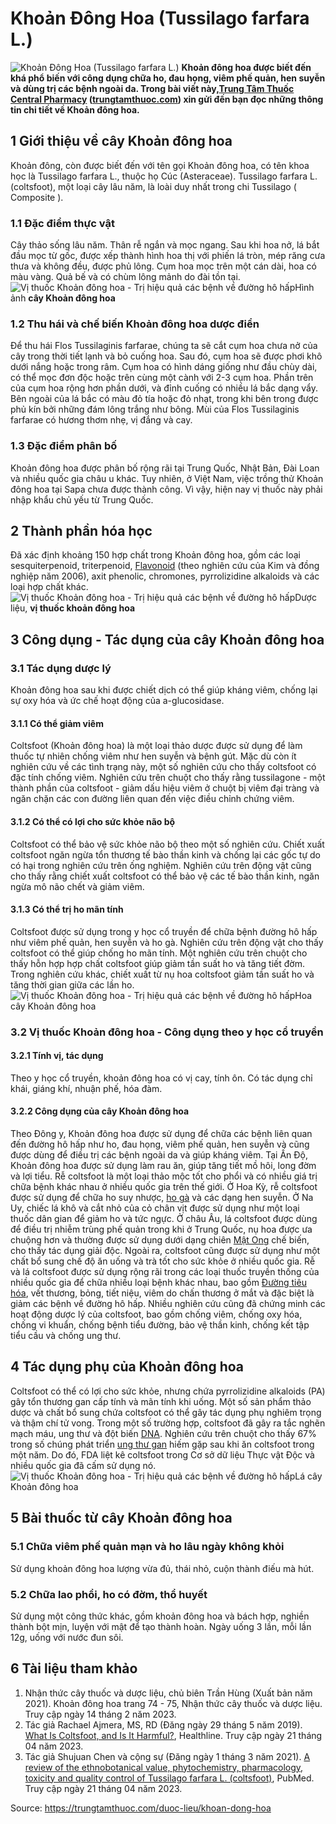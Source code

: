 # Khoản Đông Hoa (Tussilago farfara L.)

![Khoản Đông Hoa \(Tussilago farfara L.\)](https://trungtamthuoc.com/images/others/cay-khoan-dong-hoa-1-6247.jpg)
**Khoản đông hoa được biết đến khá phổ biến với công dụng chữa ho, đau họng, viêm phế quản, hen suyễn và dùng trị các bệnh ngoài da. Trong bài viết này,[Trung Tâm Thuốc Central Pharmacy](https://trungtamthuoc.com/ "Trung Tâm Thuốc Central Pharmacy") ([trungtamthuoc.com](https://trungtamthuoc.com/ "trungtamthuoc.com")) xin gửi đến bạn đọc những thông tin chi tiết về Khoản đông hoa.**
##  1 Giới thiệu về cây Khoản đông hoa
Khoản đông, còn được biết đến với tên gọi Khoản đông hoa, có tên khoa học là Tussilago farfara L., thuộc họ Cúc (Asteraceae). Tussilago farfara L. (coltsfoot), một loại cây lâu năm, là loài duy nhất trong chi Tussilago ( Composite ).
### 1.1 Đặc điểm thực vật
Cây thảo sống lâu năm. Thân rễ ngắn và mọc ngang. Sau khi hoa nở, lá bắt đầu mọc từ gốc, được xếp thành hình hoa thị với phiến lá tròn, mép răng cưa thưa và không đều, được phủ lông. Cụm hoa mọc trên một cán dài, hoa có màu vàng. Quả bế và có chùm lông mảnh do đài tồn tại.
![Vị thuốc Khoản đông hoa - Trị hiệu quả các bệnh về đường hô hấp](https://trungtamthuoc.com/images/item/cay-khoan-dong-hoa-2.jpg)Hình ảnh **cây Khoản đông hoa**
### 1.2 Thu hái và chế biến Khoản đông hoa dược điển
Để thu hái Flos Tussilaginis farfarae, chúng ta sẽ cắt cụm hoa chưa nở của cây trong thời tiết lạnh và bỏ cuống hoa. Sau đó, cụm hoa sẽ được phơi khô dưới nắng hoặc trong râm. Cụm hoa có hình dáng giống như đầu chùy dài, có thể mọc đơn độc hoặc trên cùng một cành với 2-3 cụm hoa. Phần trên của cụm hoa rộng hơn phần dưới, và đỉnh cuống có nhiều lá bắc dạng vẩy. Bên ngoài của lá bắc có màu đỏ tía hoặc đỏ nhạt, trong khi bên trong được phủ kín bởi những đám lông trắng như bông. Mùi của Flos Tussilaginis farfarae có hương thơm nhẹ, vị đắng và cay.
### 1.3 Đặc điểm phân bố
Khoản đông hoa được phân bố rộng rãi tại Trung Quốc, Nhật Bản, Đài Loan và nhiều quốc gia châu u khác. Tuy nhiên, ở Việt Nam, việc trồng thử Khoản đông hoa tại Sapa chưa được thành công. Vì vậy, hiện nay vị thuốc này phải nhập khẩu chủ yếu từ Trung Quốc.
##  2 Thành phần hóa học
Đã xác định khoảng 150 hợp chất trong Khoản đông hoa, gồm các loại sesquiterpenoid, triterpenoid, [Flavonoid](https://trungtamthuoc.com/hoat-chat/flavonoid "Flavonoid") (theo nghiên cứu của Kim và đồng nghiệp năm 2006), axit phenolic, chromones, pyrrolizidine alkaloids và các loại hợp chất khác.
![Vị thuốc Khoản đông hoa - Trị hiệu quả các bệnh về đường hô hấp](https://trungtamthuoc.com/images/item/cay-khoan-dong-hoa-3.jpg)Dược liệu, **vị thuốc khoản đông hoa**
##  3 Công dụng - Tác dụng của cây Khoản đông hoa
### 3.1 Tác dụng dược lý 
Khoản đông hoa sau khi được chiết dịch có thể giúp kháng viêm, chống lại sự oxy hóa và ức chế hoạt động của a-glucosidase.
#### 3.1.1 Có thể giảm viêm
Coltsfoot (Khoản đông hoa) là một loại thảo dược được sử dụng để làm thuốc tự nhiên chống viêm như hen suyễn và bệnh gút. Mặc dù còn ít nghiên cứu về các tình trạng này, một số nghiên cứu cho thấy coltsfoot có đặc tính chống viêm. Nghiên cứu trên chuột cho thấy rằng tussilagone - một thành phần của coltsfoot - giảm dấu hiệu viêm ở chuột bị viêm đại tràng và ngăn chặn các con đường liên quan đến việc điều chỉnh chứng viêm.
#### 3.1.2 Có thể có lợi cho sức khỏe não bộ
Coltsfoot có thể bảo vệ sức khỏe não bộ theo một số nghiên cứu. Chiết xuất coltsfoot ngăn ngừa tổn thương tế bào thần kinh và chống lại các gốc tự do có hại trong nghiên cứu trên ống nghiệm. Nghiên cứu trên động vật cũng cho thấy rằng chiết xuất coltsfoot có thể bảo vệ các tế bào thần kinh, ngăn ngừa mô não chết và giảm viêm.
#### 3.1.3 Có thể trị ho mãn tính
Coltsfoot được sử dụng trong y học cổ truyền để chữa bệnh đường hô hấp như viêm phế quản, hen suyễn và ho gà. Nghiên cứu trên động vật cho thấy coltsfoot có thể giúp chống ho mãn tính. Một nghiên cứu trên chuột cho thấy hỗn hợp hợp chất coltsfoot giúp giảm tần suất ho và tăng tiết đờm. Trong nghiên cứu khác, chiết xuất từ ​​nụ hoa coltsfoot giảm tần suất ho và tăng thời gian giữa các lần ho.
![Vị thuốc Khoản đông hoa - Trị hiệu quả các bệnh về đường hô hấp](https://trungtamthuoc.com/images/item/cay-khoan-dong-hoa-4.jpg)Hoa cây Khoản đông hoa
### 3.2 Vị thuốc Khoản đông hoa - Công dụng theo y học cổ truyền
#### 3.2.1 Tính vị, tác dụng
Theo y học cổ truyền, khoản đông hoa có vị cay, tính ôn. Có tác dụng chỉ khái, giáng khí, nhuận phế, hóa đàm.
#### 3.2.2 Công dụng của cây Khoản đông hoa
Theo Đông y, Khoản đông hoa được sử dụng để chữa các bệnh liên quan đến đường hô hấp như ho, đau họng, viêm phế quản, hen suyễn và cũng được dùng để điều trị các bệnh ngoài da và giúp kháng viêm. Tại Ấn Độ, Khoản đông hoa được sử dụng làm rau ăn, giúp tăng tiết mồ hôi, long đờm và lợi tiểu.
Rễ coltsfoot là một loại thảo mộc tốt cho phổi và có nhiều giá trị chữa bệnh khác nhau ở nhiều quốc gia trên thế giới. Ở Hoa Kỳ, rễ coltsfoot được sử dụng để chữa ho suy nhược, [ho gà](https://trungtamthuoc.com/bai-viet/ho-ga-o-tre-em "ho gà") và các dạng hen suyễn. Ở Na Uy, chiếc lá khô và cắt nhỏ của cỏ chân vịt được sử dụng như một loại thuốc dân gian để giảm ho và tức ngực. 
Ở châu Âu, lá coltsfoot được dùng để điều trị nhiễm trùng phế quản trong khi ở Trung Quốc, nụ hoa được ưa chuộng hơn và thường được sử dụng dưới dạng chiên [Mật Ong](https://trungtamthuoc.com/hoat-chat/mat-ong "Mật Ong") chế biến, cho thấy tác dụng giải độc. Ngoài ra, coltsfoot cũng được sử dụng như một chất bổ sung chế độ ăn uống và trà tốt cho sức khỏe ở nhiều quốc gia. 
Rễ và lá coltsfoot được sử dụng rộng rãi trong các loại thuốc truyền thống của nhiều quốc gia để chữa nhiều loại bệnh khác nhau, bao gồm [Đường tiêu hóa](https://trungtamthuoc.com/thuoc-tieu-hoa "Đường tiêu hóa"), vết thương, bỏng, tiết niệu, viêm do chấn thương ở mắt và đặc biệt là giảm các bệnh về đường hô hấp. Nhiều nghiên cứu cũng đã chứng minh các hoạt động dược lý của coltsfoot, bao gồm chống viêm, chống oxy hóa, chống vi khuẩn, chống bệnh tiểu đường, bảo vệ thần kinh, chống kết tập tiểu cầu và chống ung thư.
##  4 Tác dụng phụ của Khoản đông hoa
Coltsfoot có thể có lợi cho sức khỏe, nhưng chứa pyrrolizidine alkaloids (PA) gây tổn thương gan cấp tính và mãn tính khi uống. Một số sản phẩm thảo dược và chất bổ sung chứa coltsfoot có thể gây tác dụng phụ nghiêm trọng và thậm chí tử vong. Trong một số trường hợp, coltsfoot đã gây ra tắc nghẽn mạch máu, ung thư và đột biến [DNA](https://trungtamthuoc.com/hoat-chat/dna "DNA"). Nghiên cứu trên chuột cho thấy 67% trong số chúng phát triển [ung thư gan](https://trungtamthuoc.com/bai-viet/ung-thu-gan "ung thư gan") hiếm gặp sau khi ăn coltsfoot trong một năm. Do đó, FDA liệt kê coltsfoot trong Cơ sở dữ liệu Thực vật Độc và nhiều quốc gia đã cấm sử dụng nó.
![Vị thuốc Khoản đông hoa - Trị hiệu quả các bệnh về đường hô hấp](https://trungtamthuoc.com/images/item/cay-khoan-dong-hoa-5.jpg)Lá cây Khoản đông hoa
##  5 Bài thuốc từ cây Khoản đông hoa
### 5.1 Chữa viêm phế quản mạn và ho lâu ngày không khỏi
Sử dụng khoản đông hoa lượng vừa đủ, thái nhỏ, cuộn thành điếu mà hút. 
### 5.2 Chữa lao phổi, ho có đờm, thổ huyết
Sử dụng một công thức khác, gồm khoản đông hoa và bách hợp, nghiền thành bột mịn, luyện với mật để tạo thành hoàn. Ngày uống 3 lần, mỗi lần 12g, uống với nước đun sôi.
##  6 Tài liệu tham khảo
  1. Nhận thức cây thuốc và dược liệu, chủ biên Trần Hùng (Xuất bản năm 2021). Khoản đông hoa trang 74 - 75, Nhận thức cây thuốc và dược liệu. Truy cập ngày 14 tháng 2 năm 2023.
  2. Tác giả Rachael Ajmera, MS, RD (Đăng ngày 29 tháng 5 năm 2019). [What Is Coltsfoot, and Is It Harmful?](https://www.healthline.com/nutrition/coltsfoot#side-effects), Healthline. Truy cập ngày 21 tháng 04 năm 2023.
  3. Tác giả Shujuan Chen và cộng sự (Đăng ngày 1 tháng 3 năm 2021). [A review of the ethnobotanical value, phytochemistry, pharmacology, toxicity and quality control of Tussilago farfara L. (coltsfoot)](https://www.ncbi.nlm.nih.gov/pmc/articles/PMC7561605/), PubMed. Truy cập ngày 21 tháng 04 năm 2023.




Source: https://trungtamthuoc.com/duoc-lieu/khoan-dong-hoa